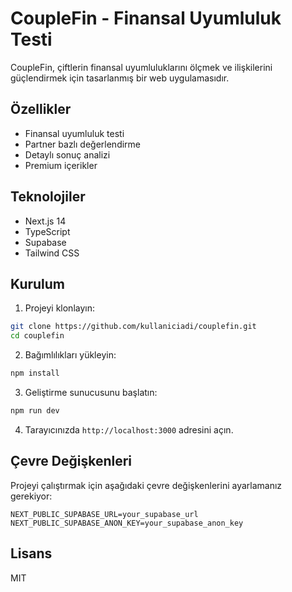 # CoupleFin - Finansal Uyumluluk Testi

CoupleFin, çiftlerin finansal uyumluluklarını ölçmek ve ilişkilerini güçlendirmek için tasarlanmış bir web uygulamasıdır.

## Özellikler

- Finansal uyumluluk testi
- Partner bazlı değerlendirme
- Detaylı sonuç analizi
- Premium içerikler

## Teknolojiler

- Next.js 14
- TypeScript
- Supabase
- Tailwind CSS

## Kurulum

1. Projeyi klonlayın:
```bash
git clone https://github.com/kullaniciadi/couplefin.git
cd couplefin
```

2. Bağımlılıkları yükleyin:
```bash
npm install
```

3. Geliştirme sunucusunu başlatın:
```bash
npm run dev
```

4. Tarayıcınızda `http://localhost:3000` adresini açın.

## Çevre Değişkenleri

Projeyi çalıştırmak için aşağıdaki çevre değişkenlerini ayarlamanız gerekiyor:

```env
NEXT_PUBLIC_SUPABASE_URL=your_supabase_url
NEXT_PUBLIC_SUPABASE_ANON_KEY=your_supabase_anon_key
```

## Lisans

MIT
